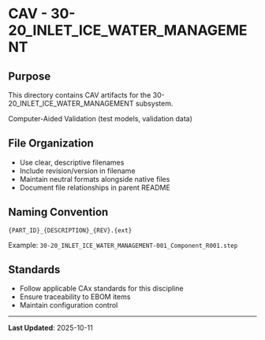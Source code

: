 # CAV - 30-20_INLET_ICE_WATER_MANAGEMENT

## Purpose

This directory contains CAV artifacts for the 30-20_INLET_ICE_WATER_MANAGEMENT subsystem.

Computer-Aided Validation (test models, validation data)

## File Organization

- Use clear, descriptive filenames
- Include revision/version in filename
- Maintain neutral formats alongside native files
- Document file relationships in parent README

## Naming Convention

```
{PART_ID}_{DESCRIPTION}_{REV}.{ext}
```

Example: `30-20_INLET_ICE_WATER_MANAGEMENT-001_Component_R001.step`

## Standards

- Follow applicable CAx standards for this discipline
- Ensure traceability to EBOM items
- Maintain configuration control

---

**Last Updated**: 2025-10-11
